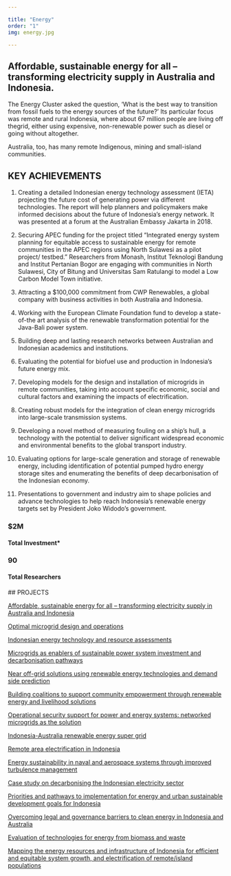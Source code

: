 ```yaml
---

title: "Energy"
order: "1"
img: energy.jpg

---
```

<div id="top-target"></div>

## Affordable, sustainable energy for all – transforming electricity supply in Australia and Indonesia.

The Energy Cluster asked the question, ‘What is the best way to transition from fossil fuels to the energy sources of the future?’ Its particular focus was remote and rural Indonesia, where about 67 million people are living off thegrid, either using expensive, non-renewable power such as diesel or going without altogether.<!--more-->

Australia, too, has many remote Indigenous, mining and small-island communities.

## KEY ACHIEVEMENTS
1. Creating a detailed Indonesian energy technology assessment (IETA) projecting the future cost of generating power via different technologies. The report will help planners and policymakers make informed decisions about the future of Indonesia’s energy network. It was presented at a forum at the Australian Embassy Jakarta in 2018.

2. Securing APEC funding for the project titled “Integrated energy system planning for equitable access to sustainable energy for remote communities in the APEC regions using North Sulawesi as a pilot project/ testbed.” Researchers from Monash, Institut Teknologi Bandung and Institut Pertanian Bogor are engaging with communities in North Sulawesi, City of Bitung and Universitas Sam Ratulangi to model a Low Carbon Model Town initiative.

3. Attracting a $100,000 commitment from CWP Renewables, a global company with business activities in both Australia and Indonesia.

4. Working with the European Climate Foundation fund to develop a state-of-the art analysis of the renewable transformation potential for the Java-Bali power system.

4. Building deep and lasting research networks between Australian and Indonesian academics and institutions.

4. Evaluating the potential for biofuel use and production in Indonesia’s future energy mix.

4. Developing models for the design and installation of microgrids in remote communities, taking into account specific economic, social and cultural factors and examining the impacts of electrification.

4. Creating robust models for the integration of clean energy microgrids into large-scale transmission systems.

4. Developing a novel method of measuring fouling on a ship’s hull, a technology with the potential to deliver significant widespread economic and environmental benefits to the global transport industry.

4. Evaluating options for large-scale generation and storage of renewable energy, including identification of potential pumped hydro energy storage sites and enumerating the benefits of deep decarbonisation of the Indonesian economy.

4. Presentations to government and industry aim to shape policies and advance technologies to help reach Indonesia’s renewable energy targets set by President Joko Widodo’s government.

### $2M
#### Total Investment*

### 90
#### Total Researchers

<div id="bot-target"></div>
## PROJECTS

[Affordable, sustainable energy for all – transforming electricity supply in Australia and Indonesia](https://australiaindonesiacentre.org/projects/affordable-sustainable-energy-for-all-transforming-electricity-supply-in-australia-and-indonesia/)

[Optimal microgrid design and operations](https://australiaindonesiacentre.org/projects/optimal-microgrid-design-operations/)

[Indonesian energy technology and resource assessments](https://australiaindonesiacentre.org/projects/indonesian-energy-technology-resource-assessments/)

[Microgrids as enablers of sustainable power system investment and decarbonisation pathways](https://australiaindonesiacentre.org/projects/microgrids-enablers-sustainable-power-system-investment-decarbonisation-pathways/)

[Near off-grid solutions using renewable energy technologies and demand side prediction](https://australiaindonesiacentre.org/projects/near-off-grid-solutions-using-renewable-energy-technologies-demand-side-prediction/)

[Building coalitions to support community empowerment through renewable energy and livelihood solutions](https://australiaindonesiacentre.org/projects/building-coalitions-support-community-empowerment-renewable-energy-livelihood-solutions/)

[Operational security support for power and energy systems: networked microgrids as the solution](https://australiaindonesiacentre.org/projects/operational-security-support-power-energy-systems-networked-microgrids-solution/)

[Indonesia-Australia renewable energy super grid](https://australiaindonesiacentre.org/projects/mapping-the-energy-resources-and-infrastructure-of-indonesia-for-a-comparative-analysis-of-indonesian-and-australian-opportunities-for-and-barriers-to-efficient-and-equitable-system-growth-and-elec/)

[Remote area electrification in Indonesia](https://australiaindonesiacentre.org/projects/remote-area-electrification-in-indonesia-mapping-the-archipelago-and-formulating-renewable-solutions-at-district-and-local-levels/)

[Energy sustainability in naval and aerospace systems through improved turbulence management](https://australiaindonesiacentre.org/projects/energy-sustainability-naval-aerospace-systems-improved-turbulence-management/)

[Case study on decarbonising the Indonesian electricity sector](https://australiaindonesiacentre.org/projects/case-study-decarbonising-indonesian-electricity-sector/)

[Priorities and pathways to implementation for energy and urban sustainable development goals for Indonesia](https://australiaindonesiacentre.org/projects/priorities-and-pathways-to-implementation-for-energy-and-urban-sustainable-development-goals-for-indonesia/)

[Overcoming legal and governance barriers to clean energy in Indonesia and Australia](https://australiaindonesiacentre.org/projects/overcoming-legal-and-governance-barriers-to-clean-energy-in-indonesia-and-australia/)

[Evaluation of technologies for energy from biomass and waste](https://australiaindonesiacentre.org/projects/evaluation-of-technologies-for-energy-from-biomass-and-waste/)

[Mapping the energy resources and infrastructure of Indonesia for efficient and equitable system growth, and electrification of remote/island populations](https://australiaindonesiacentre.org/projects/mapping-the-energy-resources-and-infrastructure-of-indonesia-to-enable-effective-and-equitable-system-growth-and-electrification-of-remoteisland-populations/)
